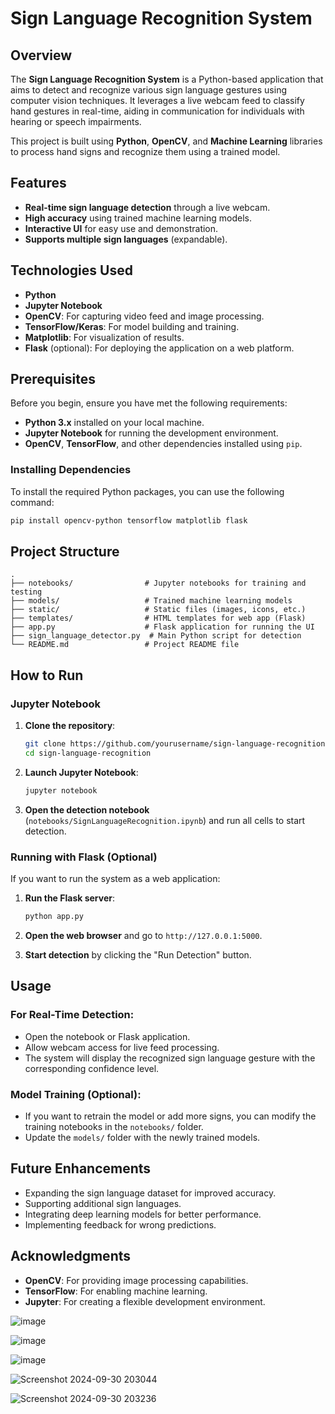 # Sign Language Recognition System

## Overview

The **Sign Language Recognition System** is a Python-based application that aims to detect and recognize various sign language gestures using computer vision techniques. It leverages a live webcam feed to classify hand gestures in real-time, aiding in communication for individuals with hearing or speech impairments.

This project is built using **Python**, **OpenCV**, and **Machine Learning** libraries to process hand signs and recognize them using a trained model.

## Features

- **Real-time sign language detection** through a live webcam.
- **High accuracy** using trained machine learning models.
- **Interactive UI** for easy use and demonstration.
- **Supports multiple sign languages** (expandable).

## Technologies Used

- **Python**
- **Jupyter Notebook**
- **OpenCV**: For capturing video feed and image processing.
- **TensorFlow/Keras**: For model building and training.
- **Matplotlib**: For visualization of results.
- **Flask** (optional): For deploying the application on a web platform.

## Prerequisites

Before you begin, ensure you have met the following requirements:

- **Python 3.x** installed on your local machine.
- **Jupyter Notebook** for running the development environment.
- **OpenCV**, **TensorFlow**, and other dependencies installed using `pip`.

### Installing Dependencies

To install the required Python packages, you can use the following command:

```bash
pip install opencv-python tensorflow matplotlib flask
```

## Project Structure

```plaintext
.
├── notebooks/                # Jupyter notebooks for training and testing
├── models/                   # Trained machine learning models
├── static/                   # Static files (images, icons, etc.)
├── templates/                # HTML templates for web app (Flask)
├── app.py                    # Flask application for running the UI
├── sign_language_detector.py  # Main Python script for detection
└── README.md                 # Project README file
```

## How to Run

### Jupyter Notebook

1. **Clone the repository**:
   ```bash
   git clone https://github.com/yourusername/sign-language-recognition.git
   cd sign-language-recognition
   ```

2. **Launch Jupyter Notebook**:
   ```bash
   jupyter notebook
   ```

3. **Open the detection notebook** (`notebooks/SignLanguageRecognition.ipynb`) and run all cells to start detection.

### Running with Flask (Optional)

If you want to run the system as a web application:

1. **Run the Flask server**:
   ```bash
   python app.py
   ```

2. **Open the web browser** and go to `http://127.0.0.1:5000`.

3. **Start detection** by clicking the "Run Detection" button.

## Usage

### For Real-Time Detection:

- Open the notebook or Flask application.
- Allow webcam access for live feed processing.
- The system will display the recognized sign language gesture with the corresponding confidence level.

### Model Training (Optional):

- If you want to retrain the model or add more signs, you can modify the training notebooks in the `notebooks/` folder.
- Update the `models/` folder with the newly trained models.

## Future Enhancements

- Expanding the sign language dataset for improved accuracy.
- Supporting additional sign languages.
- Integrating deep learning models for better performance.
- Implementing feedback for wrong predictions.

## Acknowledgments

- **OpenCV**: For providing image processing capabilities.
- **TensorFlow**: For enabling machine learning.
- **Jupyter**: For creating a flexible development environment.


![image](https://github.com/user-attachments/assets/04df3088-ad5e-4eaa-b6a0-00c1810d154c)

![image](https://github.com/user-attachments/assets/dd99e02a-f0f2-4e5a-91d3-181ca6b33169)

![image](https://github.com/user-attachments/assets/48e89fb1-fff8-4953-b903-9fadb5653052)

![Screenshot 2024-09-30 203044](https://github.com/user-attachments/assets/69a46fdc-0353-4bf9-ad6e-f1ff2758ab42)

![Screenshot 2024-09-30 203236](https://github.com/user-attachments/assets/3b7ca8d5-0864-4dd3-b034-23b67c5a25d2)





